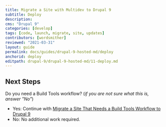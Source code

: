 ```yaml
---
title: Migrate a Site with Multidev to Drupal 9
subtitle: Deploy
description: 
cms: "Drupal 9"
categories: [develop]
tags: [code, launch, migrate, site, updates]
contributors: [wordsmither]
reviewed: "2021-03-31"
layout: guide
permalink: docs/guides/drupal-9-hosted-md/deploy
anchorid: deploy
editpath: drupal-9/drupal-9-hosted-md/11-deploy.md
---
```

<Partial file="drupal-9/deploy-live.md" />

## Next Steps

Do you need a Build Tools workflow? (*if you are not sure what this is, answer "No"*)
- Yes: Continue with [Migrate a Site That Needs a Build Tools Workflow to Drupal 9](/guides/drupal-9-hosted-btworkflow)
- No: No additional work required.